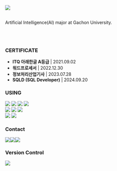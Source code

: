 <img src="https://capsule-render.vercel.app/api?type=venom&color=auto&height=130&section=header&text=ohgnuyb.b&fontSize=90"/>

<br>
<br>

Artificial Intelligence(AI) major at Gachon University.

<br>
<br>

<div align="left">
<h3> CERTIFICATE </h3>
<div>

* **ITQ 아래한글 A등급** | 2021.09.02
* **워드프로세서** | 2022.12.30
* **정보처리산업기사** | 2023.07.28
* **SQLD (SQL Developer)** | 2024.09.20

<div align="left">
<h3>USING</h3>
<div>
    <img src="https://img.shields.io/badge/JSP-808080?style=for-the-badge&logo=java&logoColor=white">
    <img src="https://img.shields.io/badge/Oracle_DB-808080?style=for-the-badge&logo=oracle&logoColor=white">
    <img src="https://img.shields.io/badge/Java-808080?style=for-the-badge&logo=java&logoColor=white">
    <img src="https://img.shields.io/badge/C-808080?style=for-the-badge&logo=c&logoColor=white">
    <br>
    <img src="https://img.shields.io/badge/Markdown-808080?style=for-the-badge&logo=markdown&logoColor=white">
    <img src="https://img.shields.io/badge/Python-808080?style=for-the-badge&logo=python&logoColor=white">
    <img src="https://img.shields.io/badge/HTML5-808080?style=for-the-badge&logo=html5&logoColor=white">
    <br>
    <img src="https://img.shields.io/badge/CSS3-808080?style=for-the-badge&logo=CSS3&logoColor=white">
    <img src="https://img.shields.io/badge/JavaScript-808080?style=for-the-badge&logo=JavaScript&logoColor=white">
</div>

<h3> Contact </h3>
<div style="display:flex; flex-direction:row;">
     <a href="https://github.com/ohgnuyb">
        <img src="https://img.shields.io/badge/GitHub-808080?style=for-the-badge&logo=github&logoColor=white">
    </a>
    <a href="https://www.instagram.com/ohgnuyb.b">
        <img src="https://img.shields.io/badge/Instagram-808080?style=for-the-badge&logo=instagram&logoColor=white">
    </a>
    <a href="http://qr.kakao.com/talk/KzVgHqR7MJMTNFIWjHHHOsj2wWA-">
        <img src="https://img.shields.io/badge/KakaoTalk-808080?style=for-the-badge&logo=kakaotalk&logoColor=white">
    </a>
</div>

<h3>Version Control</h3>
  <div>
    <img src="https://img.shields.io/badge/GitHub-808080?style=flat-square&logo=github&logoColor=white">
</div>
    





<!-- ![ohgnuyb.b's GitHub stats](https://github-readme-stats.vercel.app/api?username=ohgnuyb&show_icons=true&theme=dracula) -->
